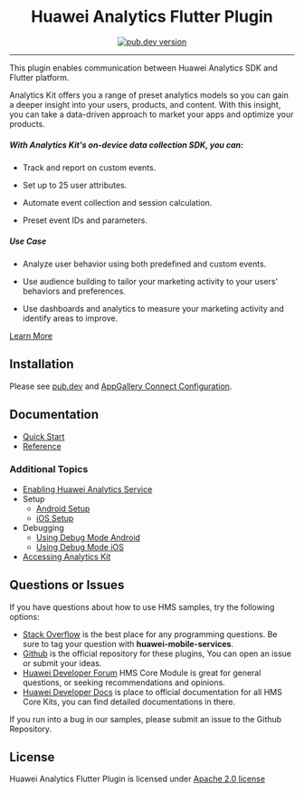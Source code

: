 <p align="center">
  <h1 align="center">Huawei Analytics Flutter Plugin</h1>
</p>


<p align="center">
  <a href="https://pub.dev/packages/huawei_analytics"><img src="https://img.shields.io/pub/v/huawei_analytics?style=for-the-badge" alt="pub.dev version"></a>
</p>

----

This plugin enables communication between Huawei Analytics SDK and Flutter platform. 

Analytics Kit offers you a range of preset analytics models so you can gain a deeper insight into your users, products, and content. With this insight, you can take a data-driven approach to market your apps and optimize your products.

##### **With Analytics Kit's on-device data collection SDK, you can:**

- Track and report on custom events.

- Set up to 25 user attributes.

- Automate event collection and session calculation.

- Preset event IDs and parameters.

##### Use Case

- Analyze user behavior using both predefined and custom events.

- Use audience building to tailor your marketing activity to your users' behaviors and preferences.

- Use dashboards and analytics to measure your marketing activity and identify areas to improve.

[Learn More](https://developer.huawei.com/consumer/en/doc/development/HMS-Plugin-Guides/introduction-0000001050169136?ha_source=hms1)


## Installation

Please see [pub.dev](https://pub.dev/packages/huawei_analytics/install) and [AppGallery Connect Configuration](https://developer.huawei.com/consumer/en/doc/development/HMS-Plugin-Guides/config-agc-0000001050171095?ha_source=hms1).

## Documentation

- [Quick Start](https://developer.huawei.com/consumer/en/doc/development/HMS-Plugin-Guides/initializing-analytics-kit-0000001058525725?ha_source=hms1)
- [Reference](https://developer.huawei.com/consumer/en/doc/development/HMS-Plugin-References/overview-0000001050176764?ha_source=hms1)

### Additional Topics

- [Enabling Huawei Analytics Service](https://developer.huawei.com/consumer/en/doc/development/HMS-Plugin-Guides/config-agc-0000001050171095#EN-US_TOPIC_0000001050171095__section118755594146?ha_source=hms1)
- Setup
  - [Android Setup](https://developer.huawei.com/consumer/en/doc/development/HMS-Plugin-Guides/android-setup-0000001058644236?ha_source=hms1)
  - [iOS Setup](https://developer.huawei.com/consumer/en/doc/development/HMS-Plugin-Guides/ios-setup-0000001058804234?ha_source=hms1)
- Debugging
  - [Using Debug Mode Android](https://developer.huawei.com/consumer/en/doc/development/HMS-Plugin-Guides/android-setup-0000001058644236#EN-US_TOPIC_0000001058644236__section216115895319?ha_source=hms1)
  - [Using Debug Mode iOS](https://developer.huawei.com/consumer/en/doc/development/HMS-Plugin-Guides/ios-setup-0000001058804234#EN-US_TOPIC_0000001058804234__section166659381319?ha_source=hms1)
- [Accessing Analytics Kit](https://developer.huawei.com/consumer/en/doc/development/HMS-Plugin-Guides/initializing-analytics-kit-0000001058525725?ha_source=hms1)


## Questions or Issues

If you have questions about how to use HMS samples, try the following options:

- [Stack Overflow](https://stackoverflow.com/questions/tagged/huawei-mobile-services) is the best place for any programming questions. Be sure to tag your question with **huawei-mobile-services**.
- [Github](https://github.com/HMS-Core/hms-flutter-plugin) is the official repository for these plugins, You can open an issue or submit your ideas.
- [Huawei Developer Forum](https://forums.developer.huawei.com/forumPortal/en/home?fid=0101187876626530001&ha_source=hms1) HMS Core Module is great for general questions, or seeking recommendations and opinions.
- [Huawei Developer Docs](https://developer.huawei.com/consumer/en/doc/overview/HMS-Core-Plugin?ha_source=hms1) is place to official documentation for all HMS Core Kits, you can find detailed documentations in there.

If you run into a bug in our samples, please submit an issue to the Github Repository.

## License

Huawei Analytics Flutter Plugin is licensed under [Apache 2.0 license](LICENSE)
